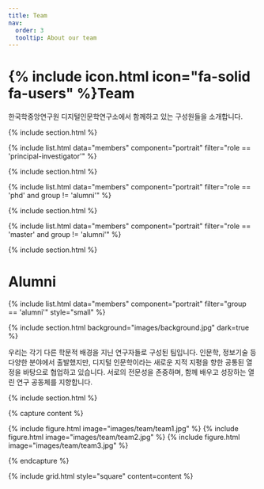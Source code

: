 ```yaml
---
title: Team
nav:
  order: 3
  tooltip: About our team
---
```


# {% include icon.html icon="fa-solid fa-users" %}Team

한국학중앙연구원 디지털인문학연구소에서 함께하고 있는 구성원들을 소개합니다.

{% include section.html %}

{% include list.html data="members" component="portrait" filter="role == 'principal-investigator'" %}

{% include section.html %}

{% include list.html data="members" component="portrait" filter="role == 'phd' and group != 'alumni'" %}

{% include section.html %}

{% include list.html data="members" component="portrait" filter="role == 'master' and group != 'alumni'" %}

{% include section.html %}

# Alumni

{% include list.html data="members" component="portrait" filter="group == 'alumni'" style="small" %}

{% include section.html background="images/background.jpg" dark=true %}

우리는 각기 다른 학문적 배경을 지닌 연구자들로 구성된 팀입니다. 인문학, 정보기술 등 다양한 분야에서 출발했지만, 디지털 인문학이라는 새로운 지적 지평을 향한 공통된 열정을 바탕으로 협업하고 있습니다. 서로의 전문성을 존중하며, 함께 배우고 성장하는 열린 연구 공동체를 지향합니다.

{% include section.html %}

{% capture content %}

{% include figure.html image="images/team/team1.jpg" %}
{% include figure.html image="images/team/team2.jpg" %}
{% include figure.html image="images/team/team3.jpg" %}

{% endcapture %}

{% include grid.html style="square" content=content %}
